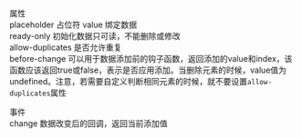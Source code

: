 属性  
placeholder 占位符
value 绑定数据  
ready-only 初始化数据只可读，不能删除或修改  
allow-duplicates 是否允许重复  
before-change 可以用于数据添加前的钩子函数，返回添加的value和index，该函数应该返回true或false，表示是否应用添加。当删除元素的时候，value值为undefined。注意，若需要自定义判断相同元素的时候，就不要设置``allow-duplicates``属性
  
事件  
change 数据改变后的回调，返回当前添加值  